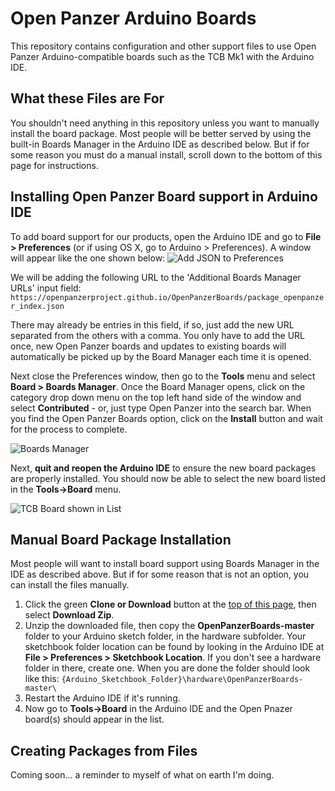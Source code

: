 # Open Panzer Arduino Boards
This repository contains configuration and other support files to use Open Panzer Arduino-compatible boards such as the TCB Mk1 with the Arduino IDE.  
   
   
## What these Files are For
You shouldn't need anything in this repository unless you want to manually install the board package. Most people will be better served by using the built-in Boards Manager in the Arduino IDE as described below. But if for some reason you must do a manual install, scroll down to the bottom of this page for instructions.  
   
   
## Installing Open Panzer Board support in Arduino IDE
To add board support for our products, open the Arduino IDE and go to **File > Preferences** (or if using OS X, go to Arduino > Preferences). A window will appear like the one shown below: 
![Add JSON to Preferences](http://openpanzer.org/images/github/boards/Preferences_JSON.png "Add JSON to Preferences")

We will be adding the following URL to the 'Additional Boards Manager URLs' input field: 
`https://openpanzerproject.github.io/OpenPanzerBoards/package_openpanzer_index.json`

There may already be entries in this field, if so, just add the new URL separated from the others with a comma. You only have to add the URL once, new Open Panzer boards and updates to existing boards will automatically be picked up by the Board Manager each time it is opened. 

Next close the Preferences window, then go to the **Tools** menu and select **Board > Boards Manager**. Once the Board Manager opens, click on the category drop down menu on the top left hand side of the window and select **Contributed** - or, just type Open Panzer into the search bar. When you find the Open Panzer Boards option, click on the **Install** button and wait for the process to complete. 

![Boards Manager](http://openpanzer.org/images/github/boards/Preferences_JSON.png "Boards Manager")

Next, **quit and reopen the Arduino IDE** to ensure the new board packages are properly installed. You should now be able to select the new board listed in the **Tools->Board** menu.

![TCB Board shown in List](http://openpanzer.org/images/github/boards/BoardList.png "TCB Board shown in List")
   
   
## Manual Board Package Installation
Most people will want to install board support using Boards Manager in the IDE as described above. But if for some reason that is not an option, you can install the files manually.  

1. Click the green **Clone or Download** button at the [top of this page](https://github.com/OpenPanzerProject/OpenPanzerBoards), then select **Download Zip**. 
2. Unzip the downloaded file, then copy the **OpenPanzerBoards-master** folder to your Arduino sketch folder, in the hardware subfolder. Your sketchbook folder location can be found by looking in the Arduino IDE at **File > Preferences > Sketchbook Location**. If you don't see a hardware folder in there, create one. When you are done the folder should look like this: 
`{Arduino_Sketchbook_Folder}\hardware\OpenPanzerBoards-master\`
3. Restart the Arduino IDE if it's running.
4. Now go to **Tools->Board** in the Arduino IDE and the Open Pnazer board(s) should appear in the list. 
   
   
## Creating Packages from Files
Coming soon... a reminder to myself of what on earth I'm doing.   
